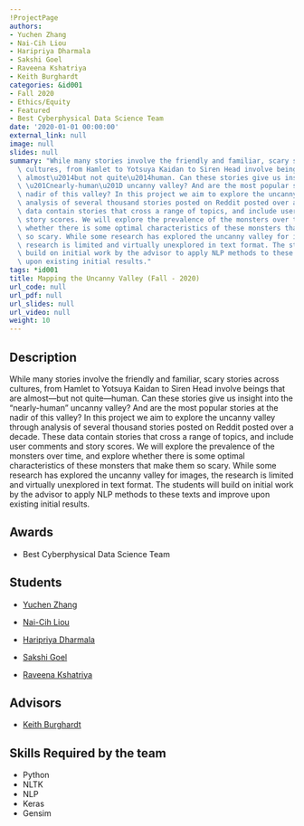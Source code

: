 ```yaml
---
!ProjectPage
authors:
- Yuchen Zhang
- Nai-Cih Liou
- Haripriya Dharmala
- Sakshi Goel
- Raveena Kshatriya
- Keith Burghardt
categories: &id001
- Fall 2020
- Ethics/Equity
- Featured
- Best Cyberphysical Data Science Team
date: '2020-01-01 00:00:00'
external_link: null
image: null
slides: null
summary: "While many stories involve the friendly and familiar, scary stories across\
  \ cultures, from Hamlet to Yotsuya Kaidan to Siren Head involve beings that are\
  \ almost\u2014but not quite\u2014human. Can these stories give us insight into the\
  \ \u201Cnearly-human\u201D uncanny valley? And are the most popular stories at the\
  \ nadir of this valley? In this project we aim to explore the uncanny valley through\
  \ analysis of several thousand stories posted on Reddit posted over a decade. These\
  \ data contain stories that cross a range of topics, and include user comments and\
  \ story scores. We will explore the prevalence of the monsters over time, and explore\
  \ whether there is some optimal characteristics of these monsters that make them\
  \ so scary. While some research has explored the uncanny valley for images, the\
  \ research is limited and virtually unexplored in text format. The students will\
  \ build on initial work by the advisor to apply NLP methods to these texts and improve\
  \ upon existing initial results."
tags: *id001
title: Mapping the Uncanny Valley (Fall - 2020)
url_code: null
url_pdf: null
url_slides: null
url_video: null
weight: 10
---
```

## Description

While many stories involve the friendly and familiar, scary stories across cultures, from Hamlet to Yotsuya Kaidan to Siren Head involve beings that are almost—but not quite—human. Can these stories give us insight into the “nearly-human” uncanny valley? And are the most popular stories at the nadir of this valley? In this project we aim to explore the uncanny valley through analysis of several thousand stories posted on Reddit posted over a decade. These data contain stories that cross a range of topics, and include user comments and story scores. We will explore the prevalence of the monsters over time, and explore whether there is some optimal characteristics of these monsters that make them so scary. While some research has explored the uncanny valley for images, the research is limited and virtually unexplored in text format. The students will build on initial work by the advisor to apply NLP methods to these texts and improve upon existing initial results.



## Awards
* Best Cyberphysical Data Science Team





## Students

* [Yuchen Zhang](../../../author/yuchen-zhang)

* [Nai-Cih Liou](../../../author/nai-cih-liou)

* [Haripriya Dharmala](../../../author/haripriya-dharmala)

* [Sakshi Goel](../../../author/sakshi-goel)

* [Raveena Kshatriya](../../../author/raveena-kshatriya)

## Advisors

* [Keith Burghardt](../../../author/keith-burghardt)

## Skills Required by the team


* Python
* NLTK
* NLP
* Keras
* Gensim